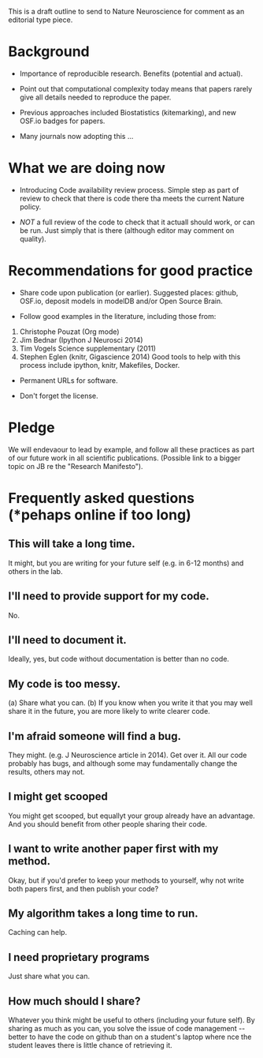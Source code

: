 This is a draft outline to send to Nature Neuroscience for comment as
an editorial type piece.

# Background


*  Importance of reproducible research.  Benefits (potential and
actual).

* Point out that computational complexity today means that
papers rarely give all details needed to reproduce the paper.

* Previous approaches included Biostatistics (kitemarking), and new
OSF.io badges for papers.

* Many journals now adopting this ... 

# What we are doing now

* Introducing Code availability review process.  Simple step as part
  of review to check that there is code there tha meets the current
  Nature policy.

* *NOT* a full review of the code to check that it actuall should
  work, or can be run.  Just simply that is there (although editor may
  comment on quality).

# Recommendations for good practice


* Share code upon publication (or earlier).  Suggested places: github,
  OSF.io, deposit models in modelDB and/or Open Source Brain.

* Follow good examples in the literature, including those from:

1. Christophe Pouzat (Org mode)
2. Jim Bednar (Ipython J Neurosci 2014)
3. Tim Vogels Science supplementary (2011)
4. Stephen Eglen (knitr, Gigascience 2014)
Good tools to help with this process include ipython, knitr,
Makefiles, Docker.


* Permanent URLs for software.

* Don't forget the license.

# Pledge

We will endevaour to lead by example, and follow all these practices
as part of our future work in all scientific publications.  (Possible
link to a bigger topic on JB re the "Research Manifesto").

# Frequently asked questions (*pehaps online if too long)

## This will take a long time.

It might, but you are writing for your future self (e.g. in 6-12
months) and others in the lab.

## I'll need to provide support for my code.

No.

## I'll need to document it.

Ideally, yes, but code without documentation is better than no code.

## My code is too messy.

(a) Share what you can.  (b) If you know when you write it that you
may well share it in the future, you are more likely to write clearer
code.

## I'm afraid someone will find a bug.

They might.  (e.g. J Neuroscience article in 2014).  Get over it.  All
our code probably has bugs, and although some may fundamentally
change the results, others may not.

## I might get scooped 

You might get scooped, but equallyt your group already have an
advantage.  And you should benefit from other people sharing their
code.

## I want to write another paper first with my method.

Okay, but if you'd prefer to keep your methods to yourself, why not
write both papers first, and then publish your code?

## My algorithm takes a long time to run.

Caching can help.

## I need proprietary programs

Just share what you can.

## How much should I share?

Whatever you think might be useful to others (including your future
self).  By sharing as much as you can, you solve the issue of code
management -- better to have the code on github than on a student's
laptop where nce the student leaves there is little chance of
retrieving it.



